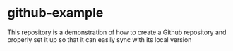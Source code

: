 # github-example
This repository is a demonstration of how to create a Github repository and properly set it up so that it can easily sync with its local version
